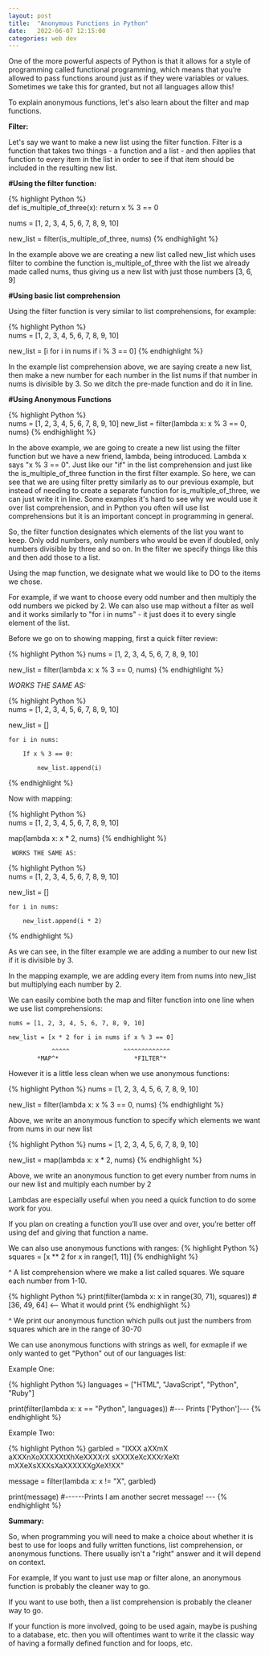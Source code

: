 ```yaml
---
layout: post
title:  "Anonymous Functions in Python"
date:   2022-06-07 12:15:00
categories: web dev
---
```


One of the more powerful aspects of Python is that it allows for a style of programming called functional programming, which means that you’re allowed to pass functions around just as if they were variables or values. Sometimes we take this for granted, but not all languages allow this!

To explain anonymous functions, let's also learn about the filter and map functions.

**Filter:**

Let's say we want to make a new list using the filter function. Filter is a function that takes two things - a function and a list - and then applies that function to every item in the list in order to see if that item should be included in the resulting new list.
	

**#Using the filter function:**

{% highlight Python %}	
def is_multiple_of_three(x):
	    return x % 3 == 0
	
nums = [1, 2, 3, 4, 5, 6, 7, 8, 9, 10]
	
new_list =  filter(is_multiple_of_three, nums)
{% endhighlight %}

In the example above we are creating a new list called new_list which uses filter to combine the function is_multiple_of_three with the list we already made called nums, thus giving us a new list with just those numbers [3, 6, 9]


**#Using basic list comprehension**
	
Using the filter function is very similar to list comprehensions, for example:

{% highlight Python %}		
nums = [1, 2, 3, 4, 5, 6, 7, 8, 9, 10]

new_list = [i for i in nums if i % 3 == 0]
{% endhighlight %}

In the example list comprehension above, we are saying create a new list, then make a new number for each number in the list nums if that number in nums is divisible by 3. So we ditch the pre-made function and do it in line.
	
	
**#Using Anonymous Functions**

{% highlight Python %}	
nums = [1, 2, 3, 4, 5, 6, 7, 8, 9, 10]
new_list = filter(lambda x: x % 3 == 0, nums)
{% endhighlight %}

In the above example, we are going to create a new list using the filter function but we have a new friend, lambda, being introduced. Lambda x says "x % 3 == 0". Just like our "if" in the list comprehension and just like the is_multiple_of_three function in the first filter example. So here, we can see that we are using filter pretty similarly as to our previous example, but instead of needing to create a separate function for is_multiple_of_three, we can just write it in line. Some examples it's hard to see why we would use it over list comprehension, and in Python you often will use list comprehensions but it is an important concept in programming in general.
	

So, the filter function designates which elements of the list you want to keep. Only odd numbers, only numbers who would be even if doubled, only numbers divisible by three and so on. In the filter we specify things like this and then add those to a list.

Using the map function, we designate what we would like to DO to the items we chose.

For example, if we want to choose every odd number and then multiply the odd numbers we picked by 2. We can also use map without a filter as well and it works similarly to "for i in nums" - it just does it to every single element of the list.

Before we go on to showing mapping, first a quick filter review:

{% highlight Python %}
nums = [1, 2, 3, 4, 5, 6, 7, 8, 9, 10]

new_list = filter(lambda x: x % 3 == 0, nums)
{% endhighlight %}

  *WORKS THE SAME AS:*

{% highlight Python %}				
nums = [1, 2, 3, 4, 5, 6, 7, 8, 9, 10]

new_list = []

    for i in nums:

        If x % 3 == 0:

            new_list.append(i)

{% endhighlight %}	

Now with mapping:

{% highlight Python %}	
nums = [1, 2, 3, 4, 5, 6, 7, 8, 9, 10]

map(lambda x: x * 2, nums)
{% endhighlight %}
	
     WORKS THE SAME AS:

{% highlight Python %}	
nums = [1, 2, 3, 4, 5, 6, 7, 8, 9, 10]

new_list = []

    for i in nums:

        new_list.append(i * 2)
{% endhighlight %}

As we can see, in the filter example we are adding a number to our new list if it is divisible by 3.

In the mapping example, we are adding every item from nums into new_list but multiplying each number by 2.

We can easily combine both the map and filter function into one line when we use list comprehensions:

	nums = [1, 2, 3, 4, 5, 6, 7, 8, 9, 10]

	new_list = [x * 2 for i in nums if x % 3 == 0]

                ^^^^^               ^^^^^^^^^^^^^
            *MAP^*                     *FILTER^*
	
	
However it is a little less clean when we use anonymous functions:

{% highlight Python %}
nums = [1, 2, 3, 4, 5, 6, 7, 8, 9, 10]

new_list = filter(lambda x: x % 3 == 0, nums)
{% endhighlight %}

Above, we write an anonymous function to specify which elements we want from nums in our new list

{% highlight Python %}
nums = [1, 2, 3, 4, 5, 6, 7, 8, 9, 10]

new_list = map(lambda x: x * 2, nums)
{% endhighlight %}

Above, we write an anonymous function to get every number from nums in our new list and multiply each number by 2
	

Lambdas are especially useful when you need a quick function to do some work for you.

If you plan on creating a function you’ll use over and over, you’re better off using def and giving that function a name.

We can also use anonymous functions with ranges:
{% highlight Python %}
squares = [x ** 2 for x in range(1, 11)]
{% endhighlight %}

^  A list comprehension where we make a list called squares. We square each number from 1-10.

{% highlight Python %}
print(filter(lambda x: x in range(30, 71), squares))
#[36, 49, 64]   <-- What it would print
{% endhighlight %}

^  We print our anonymous function which pulls out just the numbers from squares which are in the range of 30-70

We can use anonymous functions with strings as well, for exmaple if we only wanted to get "Python" out of our languages list:

Example One:

{% highlight Python %}
languages = ["HTML", "JavaScript", "Python", "Ruby"]
		
print(filter(lambda x: x == "Python", languages))
#--- Prints ['Python']---
{% endhighlight %}
	


Example Two:

{% highlight Python %}
garbled = "IXXX aXXmX aXXXnXoXXXXXtXhXeXXXXrX sXXXXeXcXXXrXeXt mXXeXsXXXsXaXXXXXXgXeX!XX"
		
message = filter(lambda x: x != "X", garbled)

print(message)
#------Prints I am another secret message!  ---
{% endhighlight %}
	
	
**Summary:**

So, when programming you will need to make a choice about whether it is best to use for loops and fully written functions, list comprehension, or anonymous functions. There usually isn't a "right" answer and it will depend on context.
	
For example, If you want to just use map or filter alone, an anonymous function is probably the cleaner way to go.
	
If you want to use both, then a list comprehension is probably the cleaner way to go.
	
If your function is more involved, going to be used again, maybe is pushing to a database, etc. then you will oftentimes want to write it the classic way of having a formally defined function and for loops, etc.